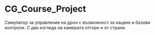 # CG_Course_Project
Симулатор за управление на дрон с възможност за кацане и базови контроли. С два изгледа на камерата отгоре и от страни.

